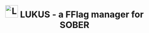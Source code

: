 <!DOCTYPE html>
<html lang="en">
<head>
    <meta charset="UTF-8">
    <meta name="viewport" content="width=device-width, initial-scale=1.0">
</head>
<body>
    <h1 align="center">
        <img src="https://i.postimg.cc/KYg2SKGf/59a711a4-5083-43ac-a1fd-216876fba3e2-removalai-preview.png" width="40" alt="Logo"/> 
         LUKUS - a FFlag manager for SOBER
    </h1>
